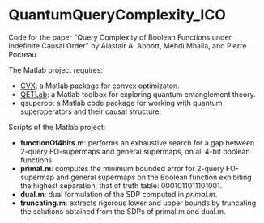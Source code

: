 # QuantumQueryComplexity_ICO
Code for the paper "Query Complexity of Boolean Functions under Indefinite Causal Order" by Alastair A. Abbott, Mehdi Mhalla, and Pierre Pocreau

The Matlab project requires:
- [CVX](https://github.com/cvxr/CVX): a Matlab package for convex optimizaton. 
- [QETLab](https://qetlab.com/Main_Page): a Matlab toolbox for exploring quantum entanglement theory.
- qsuperop: a Matlab code package for working with quantum superoperators and their causal structure.

Scripts of the Matlab project:
- **functionOf4bits.m**: performs an exhaustive search for a gap between 2-query FO-supermaps and general supermaps, on all 4-bit boolean functions.
- **primal.m**: computes the minimum bounded error for 2-query FO-supermap and general supermaps on the Boolean function exhibiting the highest separation, that of truth table: 0001011011101001.
- **dual.m**: dual formulation of the SDP computed in _primal.m_.
- **truncating.m**: extracts rigorous lower and upper bounds by truncating the solutions obtained from the SDPs of primal.m and dual.m.
